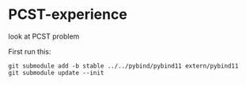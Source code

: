 # PCST-experience
look at PCST problem 

First run this:
```
git submodule add -b stable ../../pybind/pybind11 extern/pybind11
git submodule update --init
```